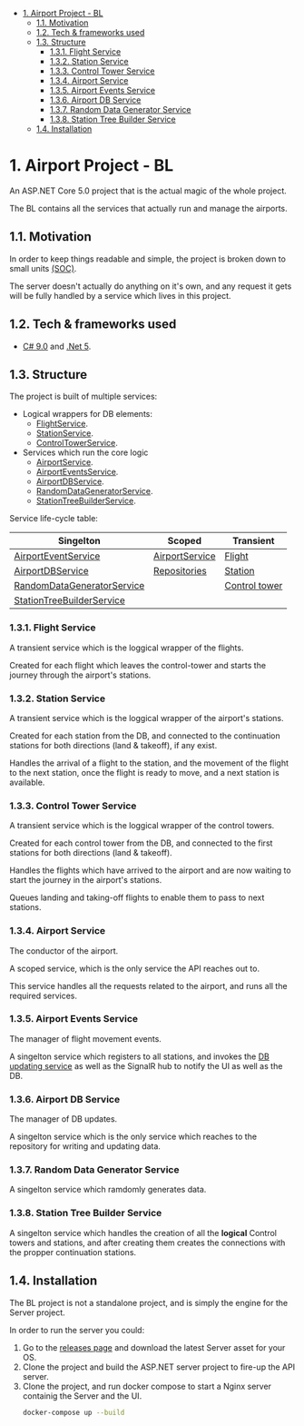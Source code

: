 - [1. Airport Project - BL](#1-airport-project---bl)
  - [1.1. Motivation](#11-motivation)
  - [1.2. Tech & frameworks used](#12-tech--frameworks-used)
  - [1.3. Structure](#13-structure)
    - [1.3.1. Flight Service](#131-flight-service)
    - [1.3.2. Station Service](#132-station-service)
    - [1.3.3. Control Tower Service](#133-control-tower-service)
    - [1.3.4. Airport Service](#134-airport-service)
    - [1.3.5. Airport Events Service](#135-airport-events-service)
    - [1.3.6. Airport DB Service](#136-airport-db-service)
    - [1.3.7. Random Data Generator Service](#137-random-data-generator-service)
    - [1.3.8. Station Tree Builder Service](#138-station-tree-builder-service)
  - [1.4. Installation](#14-installation)

# 1. Airport Project - BL

An ASP.NET Core 5.0 project that is the actual magic of the whole project.

The BL contains all the services that actually run and manage the airports.

## 1.1. Motivation

In order to keep things readable and simple, the project is broken down to small units [(SOC)](https://en.wikipedia.org/wiki/Separation_of_concerns).

The server doesn't actually do anything on it's own, and any request it gets will be fully handled by a service which lives in this project.

## 1.2. Tech & frameworks used

-   [C# 9.0](https://docs.microsoft.com/en-us/dotnet/csharp/whats-new/csharp-9) and [.Net 5](https://github.com/dotnet/core/tree/master/release-notes/5.0).

## 1.3. Structure

The project is built of multiple services:

-   Logical wrappers for DB elements:
    -   [FlightService](#131-flight-service).
    -   [StationService](#132-station-service).
    -   [ControlTowerService](#133-control-tower-service).
-   Services which run the core logic
    -   [AirportService](#134-airport-service).
    -   [AirportEventsService](#135-airport-events-service).
    -   [AirportDBService](#136-airport-db-service).
    -   [RandomDataGeneratorService](#137-random-data-generator-service).
    -   [StationTreeBuilderService](#138-station-tree-builder-service).

Service life-cycle table:

| Singelton                                                        | Scoped                                                                                       | Transient                                   |
| ---------------------------------------------------------------- | -------------------------------------------------------------------------------------------- | ------------------------------------------- |
| [AirportEventService](#135-airport-events-service)               | [AirportService](#134-airport-service)                                                       | [Flight](#131-flight-service)               |
| [AirportDBService](#136-airport-db-service)                      | [Repositories](https://github.com/ChemiAtlow/AirportProject/tree/master/Common/Repositories) | [Station](#132-station-service)             |
| [RandomDataGeneratorService](#137-random-data-generator-service) |                                                                                              | [Control tower](#133-control-tower-service) |
| [StationTreeBuilderService](#138-station-tree-builder-service)   |                                                                                              |                                             |


### 1.3.1. Flight Service

A transient service which is the loggical wrapper of the flights.

Created for each flight which leaves the control-tower and starts the journey through the airport's stations.

### 1.3.2. Station Service

A transient service which is the loggical wrapper of the airport's stations.

Created for each station from the DB, and connected to the continuation stations for both directions (land & takeoff), if any exist.

Handles the arrival of a flight to the station, and the movement of the flight to the next station, once the flight is ready to move, and a next station is available.

### 1.3.3. Control Tower Service

A transient service which is the loggical wrapper of the control towers.

Created for each control tower from the DB, and connected to the first stations for both directions (land & takeoff).

Handles the flights which have arrived to the airport and are now waiting to start the journey in the airport's stations.

Queues landing and taking-off flights to enable them to pass to next stations.

### 1.3.4. Airport Service

The conductor of the airport.

A scoped service, which is the only service the API reaches out to.

This service handles all the requests related to the airport, and runs all the required services.

### 1.3.5. Airport Events Service

The manager of flight movement events.

A singelton service which registers to all stations, and invokes the [DB updating service](#135-airport-db-service) as well as the SignalR hub to notify the UI as well as the DB.  

### 1.3.6. Airport DB Service

The manager of DB updates.

A singelton service which is the only service which reaches to the repository for writing and updating data.

### 1.3.7. Random Data Generator Service

A singelton service which ramdomly generates data.

### 1.3.8. Station Tree Builder Service

A singelton service which handles the creation of all the **logical** Control towers and stations, and after creating them creates the connections with the propper continuation stations.

## 1.4. Installation

The BL project is not a standalone project, and is simply the engine for the Server project.

In order to run the server you could:

1.  Go to the [releases page](https://github.com/ChemiAtlow/AirportProject/releases/latest) and download the latest Server asset for your OS.
2.  Clone the project and build the ASP.NET server project to fire-up the API server.
3.  Clone the project, and run docker compose to start a Nginx server containig the Server and the UI.
    ```bash
    docker-compose up --build
    ```
